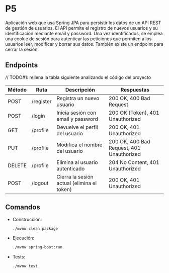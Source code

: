# P5
Aplicación web que usa Spring JPA para persistir los datos de un API REST de gestión de usuarios.
El API permite el registro de nuevos usuarios y su identificación mediante email y password.
Una vez identificados, se emplea una cookie de sesión para autenticar las peticiones que permiten 
a los usuarios leer, modificar y borrar sus datos. También existe un endpoint para cerrar la sesión.  

## Endpoints

// TODO#1: rellena la tabla siguiente analizando el código del proyecto

| Método | Ruta       | Descripción                                 | Respuestas                                  |
|--------|------------|---------------------------------------------|---------------------------------------------|
| POST   | /register  | Registra un nuevo usuario                   | 200 OK, 400 Bad Request                     |
| POST   | /login     | Inicia sesión con email y password          | 200 OK (Token), 401 Unauthorized            |
| GET    | /profile   | Devuelve el perfil del usuario              | 200 OK, 401 Unauthorized                    |
| PUT    | /profile   | Modifica el nombre del usuario              | 200 OK, 400 Bad Request, 401 Unauthorized   |
| DELETE | /profile   | Elimina al usuario autenticado              | 204 No Content, 401 Unauthorized            |
| POST   | /logout    | Cierra la sesión actual (elimina el token)  | 200 OK, 401 Unauthorized                    |

## Comandos 

- Construcción: 
  ```sh
  ./mvnw clean package
  ```

- Ejecución: 
  ```sh
  ./mvnw spring-boot:run
  ```

- Tests:
  ```sh
  ./mvnw test
  ```
